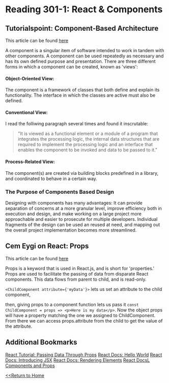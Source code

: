 # Reading 301-1: React & Components

## Tutorialspoint: Component-Based Architecture
This article can be found [here](tutorialspoint.com/software_architecture_design/component_based_architecture.htm)

A component is a singular item of software intended to work in tandem with other components. A component can be used repeatedly as necessary and has its own defined purpose and presentation. There are three different forms in which a component can be created, known as 'views':

#### Object-Oriented View:

The component is a framework of classes that both define and explain its functionality. The interface in which the classes are active must also be defined. 

#### Conventional View:

I read the folliwing paragraph several times and found it inscrutable: 

> "It is viewed as a functional element or a module of a program that integrates the processing logic, the internal data structures that are required to implement the processing logic and an interface that enables the component to be invoked and data to be passed to it."

#### Process-Related View:

The component(s) are created via building blocks predefined in a library, and coordinated to behave in a certain way. 

### The Purpose of Components Based Design

Designing with components has many advantages: It can provide separation of concerns at a more granular level, improve efficiency both in execution and design, and make working on a large project more approachable and easier to prosecute for multiple developers. Individual fragments of the design can be used an reused at need, and mapping out the overall project implementation becomes more streamlined. 


## Cem Eygi on React: Props
This article can be found [here](https://itnext.io/what-is-props-and-how-to-use-it-in-react-da307f500da0)

Props is a keyword that is used in React.js, and is short for 'properties.' Props are used to facilitate the passing of data from disparate React components. This data flows from parent to child, and is read-only. 

`<ChildComponent attribute={'myData'}>` lets us set an attribute to the child component, 

then, giving props to a component function lets us pass it `const ChildComponent = props => <p>Here is my data</p>`. Now the object props will have a property matching the one we assigned to ChildComponent. From there we can access props.attribute from the child to get the value of the attribute. 


## Additional Bookmarks

[React Tutorial: Passing Data Through Props](https://reactjs.org/tutorial/tutorial.html)
[React Docs: Hello World](https://reactjs.org/docs/hello-world.html)
[React Docs: Introducing JSX](https://reactjs.org/docs/introducing-jsx.html)
[React Docs: Rendering Elements](https://reactjs.org/docs/rendering-elements.html)
[React DocsL Components and Props](https://reactjs.org/docs/components-and-props.html)

[<<Return to Home](../README.md)